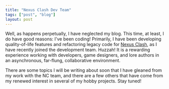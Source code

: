 ```yaml
---
title: "Nexus Clash Dev Team"
tags: ["post", "blog"]
layout: post
---
```


Well, as happens perpetually, I have neglected my blog. This time, at least, I
do have good reasons: I've been coding! Primarily, I have been developing
quality-of-life features and refactoring legacy code for [Nexus Clash], as I
have recently joined the development team. Huzzah! It is a rewarding experience
working with developers, game designers, and lore authors in an asynchronous,
far-flung, collaborative environment.

There are some topics I will be writing about soon that I have gleaned from my
work with the NC team, and there are a few others that have come from my
renewed interest in several of my hobby projects. Stay tuned!

[Nexus Clash]: https://www.nexusclash.com
